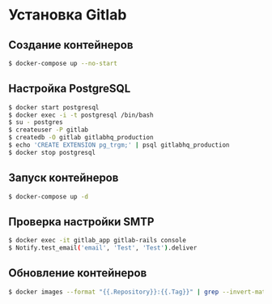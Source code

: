 # Установка Gitlab

## Создание контейнеров

```bash
$ docker-compose up --no-start
```

## Настройка PostgreSQL

```bash
$ docker start postgresql
$ docker exec -i -t postgresql /bin/bash
$ su - postgres
$ createuser -P gitlab
$ createdb -O gitlab gitlabhq_production
$ echo 'CREATE EXTENSION pg_trgm;' | psql gitlabhq_production
$ docker stop postgresql
```

## Запуск контейнеров

```bash
$ docker-compose up -d
```

## Проверка настройки SMTP

```bash
$ docker exec -it gitlab_app gitlab-rails console
$ Notify.test_email('email', 'Test', 'Test').deliver
```

## Обновление контейнеров

```bash
$ docker images --format "{{.Repository}}:{{.Tag}}" | grep --invert-match '<none>' | xargs -L1 docker pull
```